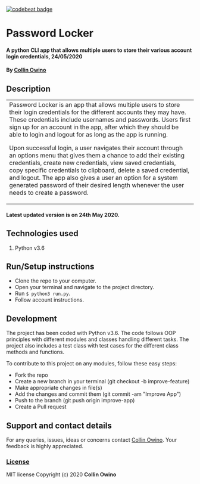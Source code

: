 [![codebeat badge](https://codebeat.co/badges/be83de56-c628-46ab-8988-4347ab907037)](https://codebeat.co/projects/github-com-collin9726-passwordlocker-master)

# Password Locker
#### A python CLI app that allows multiple users to store their various account login credentials, 24/05/2020
#### By [Collin Owino](https://github.com/Collin9726)
## Description

<table>
<tr>
<td>
Password Locker is an app that allows multiple users to store their login credentials for the different accounts they may have. These credentials include usernames and passwords. Users first sign up for an account in the app, after which they should be able to login and logout for as long as the app is running.

Upon successful login, a user navigates their account through an options menu that gives them a chance to add their existing credentials, create new credentials, view saved credentials, copy specific credentials to clipboard, delete a saved credential, and logout. The app also gives a user an option for a system generated password of their desired length whenever the user needs to create a password.
</td>
</tr>
</table> 

#### Latest updated version is on 24th May 2020.

## Technologies used

1. Python v3.6 

## Run/Setup instructions

- Clone the repo to your computer.
- Open your terminal and navigate to the project directory.
- Run `$ python3 run.py`.
- Follow account instructions.

## Development

The project has been coded with Python v3.6. The code follows OOP principles with different modules and classes handling different tasks. The project also includes a test class with test cases for the different class methods and functions.

To contribute to this project on any modules, follow these easy steps:

- Fork the repo
- Create a new branch in your terminal (git checkout -b improve-feature)
- Make appropriate changes in file(s)
- Add the changes and commit them (git commit -am "Improve App")
- Push to the branch (git push origin improve-app)
- Create a Pull request

## Support and contact details
For any queries, issues, ideas or concerns contact [Collin Owino](owino.collin@gmail.com). Your feedback is highly appreciated. 
### [License](LICENSE)
MIT license
Copyright (c) 2020 **Collin Owino**